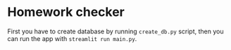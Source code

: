 # Homework checker

First you have to create database by running `create_db.py` script, then you can run the app with `streamlit run main.py`.